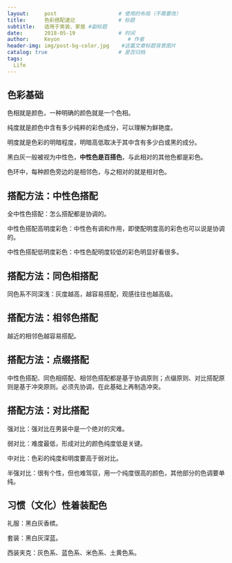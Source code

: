 ```yaml
---
layout:     post                    # 使用的布局（不需要改）
title:      色彩搭配速记              # 标题 
subtitle:   适用于男装、家居 #副标题
date:       2018-05-19              # 时间
author:     Keyon                      # 作者
header-img: img/post-bg-color.jpg    #这篇文章标题背景图片
catalog: true                       # 是否归档
tags:
  Life
---
```


## 色彩基础
色相就是颜色，一种明确的颜色就是一个色相。

纯度就是颜色中含有多少纯粹的彩色成分，可以理解为鲜艳度。

明度就是色彩的明暗程度，明暗高低取决于其中含有多少白或黑的成分。

黑白灰一般被视为中性色，**中性色是百搭色**，与此相对的其他色都是彩色。

色环中，每种颜色旁边的是相邻色，与之相对的就是相对色。

## 搭配方法：中性色搭配
全中性色搭配：怎么搭配都是协调的。

中性色搭配高明度彩色：中性色有调和作用，即使配明度高的彩色也可以说是协调的。

中性色搭配低明度彩色：中性色配明度较低的彩色明显好看很多。

## 搭配方法：同色相搭配
同色系不同深浅：灰度越高，越容易搭配，观感往往也越高级。

## 搭配方法：相邻色搭配
越近的相邻色越容易搭配。

## 搭配方法：点缀搭配
中性色搭配、同色相搭配、相邻色搭配都是基于协调原则；点缀原则、对比搭配原则是基于冲突原则。必须先协调，在此基础上再制造冲突。

## 搭配方法：对比搭配
强对比：强对比在男装中是一个绝对的灾难。

弱对比：难度最低，形成对比的颜色纯度低是关键。

中对比：色彩的纯度和明度要高于弱对比。

半强对比：很有个性，但也难驾驭，用一个纯度很高的颜色，其他部分的色调要单纯。

## 习惯（文化）性着装配色
礼服：黑白灰香槟。

套装：黑白灰深蓝。

西装夹克：灰色系、蓝色系、米色系、土黄色系。